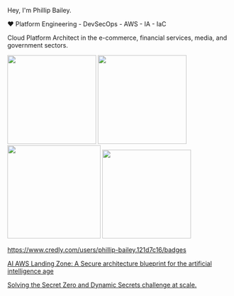 Hey, I'm Phillip Bailey.

:heart: Platform Engineering - DevSecOps - AWS - IA - IaC 

Cloud Platform Architect in the e-commerce, financial services, media, and government sectors. 

<img src="https://images.credly.com/images/2d84e428-9078-49b6-a804-13c15383d0de/image.png"  width="200" height="200"> <img src="https://images.credly.com/images/53acdae5-d69f-4dda-b650-d02ed7a50dd7/image.png"  
                                                                                                                        width="200" height="200">  <img src="https://images.credly.com/images/0bf0f2da-a699-4c82-82e2-56dcf1f2e1c7/image.png"  width="210" height="210"> <img src="https://images.credly.com/size/340x340/images/771cff46-3573-4d12-bfd8-528745f00957/GCC_badge_PGM_1000x1000.png" width="200" height="200">



https://www.credly.com/users/phillip-bailey.121d7c16/badges

[AI AWS Landing Zone: A Secure architecture blueprint for the artificial intelligence age](https://www.linkedin.com/feed/update/urn:li:activity:7299454078114254848)

[Solving the Secret Zero and Dynamic Secrets challenge at scale.](https://medium.com/@p0bailey/solving-the-secret-zero-and-dynamic-secrets-challenge-at-scale-b2d24d41d493)

